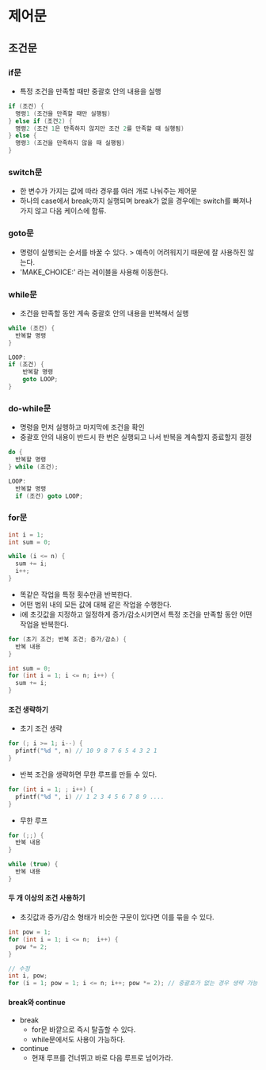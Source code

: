 # 제어문

## 조건문
### if문
- 특정 조건을 만족할 때만 중괄호 안의 내용을 실행
```cpp
if (조건) {
  명령1 (조건을 만족할 때만 실행됨)
} else if (조건2) {
  명령2 (조건 1은 만족하지 않지만 조건 2를 만족할 때 실행됨)
} else {
  명령3 (조건을 만족하지 않을 때 실행됨)
}
```
### switch문
- 한 변수가 가지는 값에 따라 경우를 여러 개로 나눠주는 제어문
- 하나의 case에서 break;까지 실행되며 break가 없을 경우에는 switch를 빠져나가지 않고 다음 케이스에 합류.
### goto문
- 명령이 실행되는 순서를 바꿀 수 있다. > 예측이 어려워지기 때문에 잘 사용하진 않는다.
- 'MAKE_CHOICE:' 라는 레이블을 사용해 이동한다.
### while문
- 조건을 만족할 동안 계속 중괄호 안의 내용을 반복해서 실행
```cpp
while (조건) {
  반복할 명령
}

LOOP:
if (조건) {
    반복할 명령
    goto LOOP;
}
```
### do-while문
- 명령을 먼저 실행하고 마지막에 조건을 확인
- 중괄호 안의 내용이 반드시 한 번은 실행되고 나서 반복을 계속할지 종료할지 결정
```cpp
do {
  반복할 명령
} while (조건);

LOOP:
  반복할 명령
  if (조건) goto LOOP;
```
### for문
```cpp
int i = 1;
int sum = 0;

while (i <= n) {
  sum += i;
  i++;
}
```
- 똑같은 작업을 특정 횟수만큼 반복한다.
- 어떤 범위 내의 모든 값에 대해 같은 작업을 수행한다.
- i에 초깃값을 지정하고 일정하게 증가/감소시키면서 특정 조건을 만족할 동안 어떤 작업을 반복한다.
```cpp
for (초기 조건; 반복 조건; 증가/감소) {
  반복 내용
}

int sum = 0;
for (int i = 1; i <= n; i++) {
  sum += i;
}
```
#### 조건 생략하기
- 초기 조건 생략
```cpp
for (; i >= 1; i--) {
  pfintf("%d ", n) // 10 9 8 7 6 5 4 3 2 1
}
```
- 반복 조건을 생략하면 무한 루프를 만들 수 있다.
```cpp
for (int i = 1; ; i++) {
  pfintf("%d ", i) // 1 2 3 4 5 6 7 8 9 ....
}
```
- 무한 루프
```cpp
for (;;) {
  반복 내용
}

while (true) {
  반복 내용
}
```
#### 두 개 이상의 조건 사용하기
- 초깃값과 증가/감소 형태가 비슷한 구문이 있다면 이를 묶을 수 있다.
```cpp
int pow = 1;
for (int i = 1; i <= n;  i++) {
  pow *= 2;
}

// 수정
int i, pow;
for (i = 1; pow = 1; i <= n; i++; pow *= 2); // 중괄호가 없는 경우 생략 가능
```
#### break와 continue
- break
  + for문 바깥으로 즉시 탈출할 수 있다.
  + while문에서도 사용이 가능하다.
- continue
  + 현재 루프를 건너뛰고 바로 다음 루프로 넘어가라.
